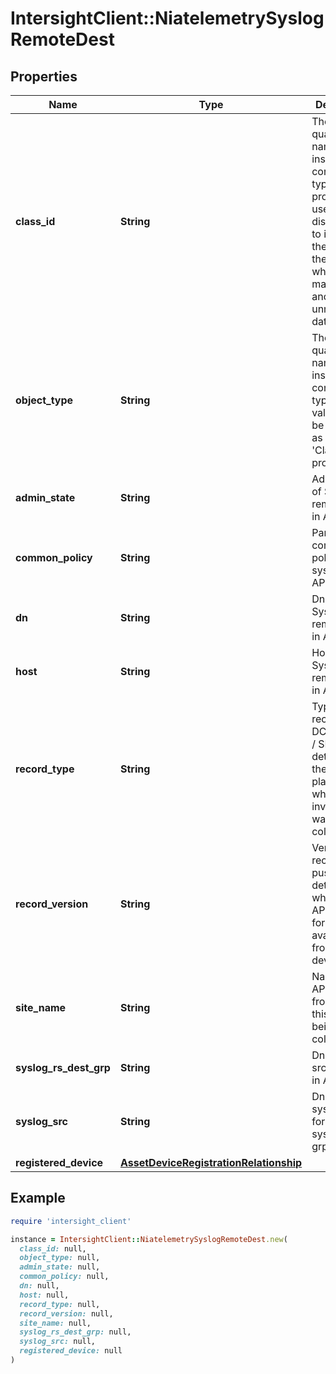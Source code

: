 # IntersightClient::NiatelemetrySyslogRemoteDest

## Properties

| Name | Type | Description | Notes |
| ---- | ---- | ----------- | ----- |
| **class_id** | **String** | The fully-qualified name of the instantiated, concrete type. This property is used as a discriminator to identify the type of the payload when marshaling and unmarshaling data. | [default to &#39;niatelemetry.SyslogRemoteDest&#39;] |
| **object_type** | **String** | The fully-qualified name of the instantiated, concrete type. The value should be the same as the &#39;ClassId&#39; property. | [default to &#39;niatelemetry.SyslogRemoteDest&#39;] |
| **admin_state** | **String** | Admin state of Syslog remote dest in APIC. | [optional] |
| **common_policy** | **String** | Parent common policy for syslog src in APIC. | [optional] |
| **dn** | **String** | Dn of the Syslog remote dest in APIC. | [optional] |
| **host** | **String** | Host of Syslog remote dest in APIC. | [optional] |
| **record_type** | **String** | Type of record DCNM / APIC / SE. This determines the type of platform where inventory was collected. | [optional] |
| **record_version** | **String** | Version of record being pushed. This determines what was the API version for data available from the device. | [optional] |
| **site_name** | **String** | Name of the APIC site from which this data is being collected. | [optional] |
| **syslog_rs_dest_grp** | **String** | Dn of sys log src dest grp in APIC. | [optional] |
| **syslog_src** | **String** | Dn of parent syslog src for the syslog dest grp in APIC. | [optional] |
| **registered_device** | [**AssetDeviceRegistrationRelationship**](AssetDeviceRegistrationRelationship.md) |  | [optional] |

## Example

```ruby
require 'intersight_client'

instance = IntersightClient::NiatelemetrySyslogRemoteDest.new(
  class_id: null,
  object_type: null,
  admin_state: null,
  common_policy: null,
  dn: null,
  host: null,
  record_type: null,
  record_version: null,
  site_name: null,
  syslog_rs_dest_grp: null,
  syslog_src: null,
  registered_device: null
)
```

